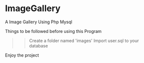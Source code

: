 # ImageGallery
A Image Gallery Using Php Mysql 

Things to be followed before using this Program 

>>Create a folder named 'images' 
>> Import user.sql to your database 


Enjoy the project
